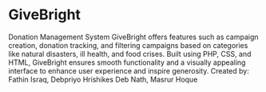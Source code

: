 # GiveBright
Donation Management System
GiveBright offers features such as campaign creation, donation tracking, and filtering campaigns based on categories like natural disasters, ill health, and food crises. Built using PHP, CSS, and HTML, GiveBright ensures smooth functionality and a visually appealing interface to enhance user experience and inspire generosity.
Created by: Fathin Israq, Debpriyo Hrishikes Deb Nath, Masrur Hoque
